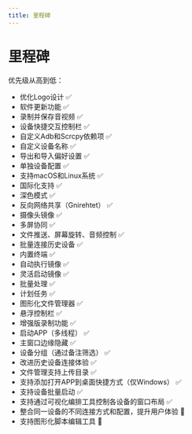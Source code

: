```yaml
---  
title: 里程碑  
---
```


# 里程碑

优先级从高到低：

- 优化Logo设计 ✅  
- 软件更新功能 ✅  
- 录制并保存音视频 ✅  
- 设备快捷交互控制栏 ✅  
- 自定义Adb和Scrcpy依赖项 ✅  
- 自定义设备名称 ✅  
- 导出和导入偏好设置 ✅  
- 单独设备配置 ✅  
- 支持macOS和Linux系统 ✅  
- 国际化支持 ✅  
- 深色模式 ✅  
- 反向网络共享（Gnirehtet） ✅  
- 摄像头镜像 ✅  
- 多屏协同 ✅  
- 文件推送、屏幕旋转、音频控制 ✅  
- 批量连接历史设备 ✅  
- 内置终端 ✅  
- 自动执行镜像 ✅  
- 灵活启动镜像 ✅  
- 批量处理 ✅  
- 计划任务 ✅  
- 图形化文件管理器 ✅  
- 悬浮控制栏 ✅  
- 增强版录制功能 ✅  
- 启动APP（多线程） ✅  
- 主窗口边缘隐藏 ✅  
- 设备分组（通过备注筛选） ✅  
- 改进历史设备连接体验 ✅  
- 文件管理支持上传目录 ✅  
- 支持添加打开APP到桌面快捷方式（仅Windows） ✅  
- 支持设备批量启动 ✅  
- 支持通过可视化编排工具控制各设备的窗口布局 ✅   
- 整合同一设备的不同连接方式和配置，提升用户体验 🚧  
- 支持图形化脚本编辑工具 🚧  